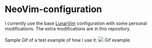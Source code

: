 # NeoVim-configuration
I currently use the base [LunarVim](https://github.com/lunarvim/lunarvim) configuration with some personal modifications. The extra modifications are in this repository.
<br/>
<br/>
Sample Gif of a test example of how I use it:
![](/IMG/Gif_NeoVim.gif)
Gif example.
